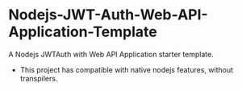 # Nodejs-JWT-Auth-Web-API-Application-Template
A Nodejs JWTAuth with Web API Application starter template.

* This project has compatible with native nodejs features, without transpilers.
